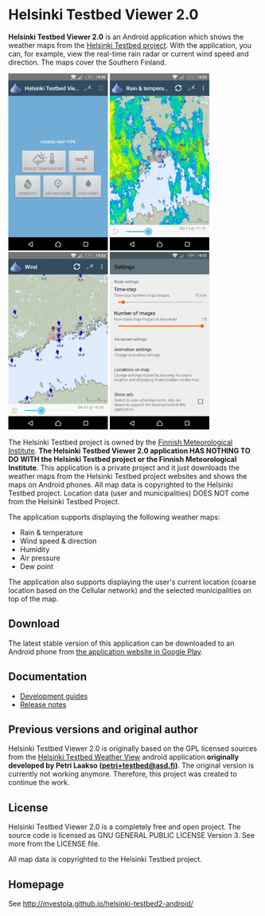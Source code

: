 Helsinki Testbed Viewer 2.0
=============

__Helsinki Testbed Viewer 2.0__ is an Android application which shows the weather maps
from the [Helsinki Testbed project](https://testbed.fmi.fi/). With the application,
you can, for example, view the real-time rain radar or current wind speed and direction.
The maps cover the Southern Finland.

<img src="google_play/images/phone/en/main_screen.png" width="200" alt="Main screen of the application"/> <img src="google_play/images/phone/en/rain_radar_municipalities.png" width="200" alt="Rain and temperature view from the application"/> <img src="google_play/images/phone/en/wind.png" width="200" alt="Wind view from the application"/> <img src="google_play/images/phone/en/settings_1.png" width="200" alt="Settings view from the application"/>

The Helsinki Testbed project is owned by the
[Finnish Meteorological Institute](http://ilmatieteenlaitos.fi/). __The Helsinki Testbed Viewer 2.0
application HAS NOTHING TO DO WITH the Helsinki Testbed project or the Finnish Meteorological Institute__.
This application is a private project and it just downloads the weather maps from
the Helsinki Testbed project websites and shows the maps on Android phones.
All map data is copyrighted to the Helsinki Testbed project.
Location data (user and municipalities) DOES NOT come from the Helsinki Testbed Project.

The application supports displaying the following weather maps:
 * Rain & temperature
 * Wind speed & direction
 * Humidity
 * Air pressure
 * Dew point

The application also supports displaying the user's current location (coarse location based
on the Cellular network) and the selected municipalities on top of the map.

Download
-------

The latest stable version of this application can be downloaded to an Android phone
from [the application website in Google Play](https://play.google.com/store/apps/details?id=fi.testbed2).

Documentation
-------

* [Development guides](./DEVELOPMENT.md)
* [Release notes](./CHANGELOG.md)

Previous versions and original author
-------

Helsinki Testbed Viewer 2.0 is originally based on the GPL licensed sources from the
[Helsinki Testbed Weather View](https://play.google.com/store/apps/details?id=fi.asd.testbed)
android application __originally developed by Petri Laakso (petri+testbed@asd.fi)__.
The original version is currently not working anymore. Therefore, this project was created to continue the work.

License
-------

Helsinki Testbed Viewer 2.0 is a completely free and open project. The source code is
licensed as GNU GENERAL PUBLIC LICENSE Version 3. See more from the LICENSE file.

All map data is copyrighted to the Helsinki Testbed project.

Homepage
-------

See http://mvestola.github.io/helsinki-testbed2-android/
